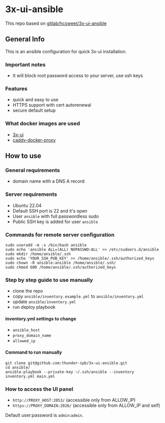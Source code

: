 # 3x-ui-ansible

This repo based on [gitlab/hcsweet/3x-ui-ansible](https://gitlab.com/hcsweet/3x-ui-ansible)

## General Info

This is an ansible configuration for quick 3x-ui installation.

### Important notes

* It will block root password access to your server, use ssh keys

### Features

* quick and easy to use
* HTTPS support with cert autorenewal
* secure default setup

### What docker images are used

* [3x-ui](https://github.com/MHSanaei/3x-ui)
* [caddy-docker-proxy](https://github.com/lucaslorentz/caddy-docker-proxy)

## How to use

### General requirements

* domain name with a DNS A record

### Server requirements

* Ubuntu 22.04
* Default SSH port is 22 and it's open
* User `ansible` with full passwordless sudo
* Public SSH key is added for user `ansible`

### Commands for remote server configuration
```
sudo useradd -m -s /bin/bash ansible
sudo echo 'ansible ALL=(ALL) NOPASSWD:ALL' >> /etc/sudoers.d/ansible
sudo mkdir /home/ansible/.ssh
sudo echo 'YOUR_SSH_PUB_KEY' >> /home/ansible/.ssh/authorized_keys
sudo chown -R ansible:ansible /home/ansible/.ssh/
sudo chmod 600 /home/ansible/.ssh/authorized_keys
```

### Step by step guide to use manually

* clone the repo
* copy `ansible/inventory.example.yml` to `ansible/inventory.yml`
* update `ansible/inventory.yml`
* run deploy playbook

#### inventory.yml settings to change

* `ansible_host`
* `proxy_domain_name`
* `allowed_ip`

#### Command to run manually

```
git clone git@github.com:thunder-spb/3x-ui-ansible.git
cd ansible/
ansible-playbook --private-key ~/.ssh/ansible --inventory inventory.yml main.yml
```

### How to access the UI panel

* `http://PROXY_HOST:2053/` (accessible only from ALLOW_IP)
* `https://PROXY_DOMAIN:2020/` (accessible only from ALLOW_IP and self)

Default user:password is `admin`:`admin`.



